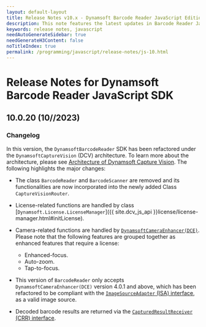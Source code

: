 ```yaml
---
layout: default-layout
title: Release Notes v10.x - Dynamsoft Barcode Reader JavaScript Edition
description: This note features the latest updates in Barcode Reader JavaScript SDK version 10.x. New features were added along with various APIs deprecated, added, and removed.
keywords: release notes, javascript
needAutoGenerateSidebar: true
needGenerateH3Content: false
noTitleIndex: true
permalink: /programming/javascript/release-notes/js-10.html
---
```


# Release Notes for Dynamsoft Barcode Reader JavaScript SDK

## 10.0.20 (10//2023)

### Changelog

In this version, the `DynamsoftBarcodeReader` SDK has been refactored under the `DynamsoftCaptureVision` (DCV) architecture. To learn more about the architecture, please see [Architecture of Dynamsoft Capture Vision](https://www.dynamsoft.com/capture-vision/docs/core/architecture/). The following highlights the major changes:

* The class `BarcodeReader` and `BarcodeScanner` are removed and its functionalities are now incorporated into the newly added Class `CaptureVisionRouter`.

* License-related functions are handled by class [`Dynamsoft.License.LicenseManager`]({{ site.dcv_js_api }}license/license-manager.html#initLicense).

* Camera-related functions are handled by [`DynamsoftCameraEnhancer(DCE)`](https://www.dynamsoft.com/camera-enhancer/docs/web/programming/javascript/). Please note that the following features are grouped together as enhanced features that require a license:
  * Enhanced-focus.
  * Auto-zoom.
  * Tap-to-focus.

* This version of `BarcodeReader` only accepts `DynamsoftCameraEnhancer(DCE)` version 4.0.1 and above, which has been refactored to be compliant with the [`ImageSourceAdapter` (ISA) interface](https://www.dynamsoft.com/capture-vision/docs/core/architecture/input.html#image-source-adapter), as a valid image source.

* Decoded barcode results are returned via the [`CapturedResultReceiver` (CRR) interface](https://www.dynamsoft.com/capture-vision/docs/core/architecture/output.html#captured-result-receiver).